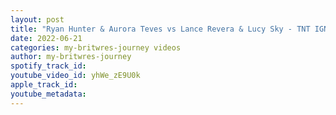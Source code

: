 ```yaml
---
layout: post
title: "Ryan Hunter & Aurora Teves vs Lance Revera & Lucy Sky - TNT IGNITION Sky's The LIMIT (Highlights)"
date: 2022-06-21
categories: my-britwres-journey videos
author: my-britwres-journey
spotify_track_id: 
youtube_video_id: yhWe_zE9U0k
apple_track_id: 
youtube_metadata: 
---
```

